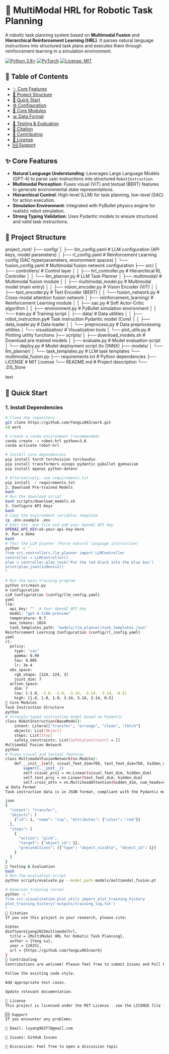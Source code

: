 # 🤖 MultiModal HRL for Robotic Task Planning

A robotic task planning system based on **Multimodal Fusion** and **Hierarchical Reinforcement Learning (HRL)**. It parses natural language instructions into structured task plans and executes them through reinforcement learning in a simulation environment.

[![Python 3.8+](https://img.shields.io/badge/python-3.8+-blue.svg)](https://www.python.org/downloads/)
[![PyTorch](https://img.shields.io/badge/PyTorch-2.0+-red.svg)](https://pytorch.org/)
[![License: MIT](https://img.shields.io/badge/License-MIT-yellow.svg)](https://opensource.org/licenses/MIT)

## 📖 Table of Contents
- [✨ Core Features](#-core-features)
- [📁 Project Structure](#-project-structure)
- [🚀 Quick Start](#-quick-start)
- [⚙️ Configuration](#️-configuration)
- [🧩 Core Modules](#-core-modules)
- [📊 Data Format](#-data-format)
- [🧪 Testing & Evaluation](#-testing--evaluation)
- [📝 Citation](#-citation)
- [🤝 Contributing](#-contributing)
- [📄 License](#-license)
- [🆘 Support](#-support)

## ✨ Core Features

- **Natural Language Understanding**: Leverages Large Language Models (GPT-4) to parse user instructions into structured `RobotInstruction`.
- **Multimodal Perception**: Fuses visual (ViT) and textual (BERT) features to generate environmental state representations.
- **Hierarchical Control**: High-level (LLM) for task planning, low-level (SAC) for action execution.
- **Simulation Environment**: Integrated with PyBullet physics engine for realistic robot simulation.
- **Strong Typing Validation**: Uses Pydantic models to ensure structured and valid task instructions.

## 📁 Project Structure
project_root/
├── config/
│ ├── llm_config.yaml # LLM configuration (API keys, model parameters)
│ ├── rl_config.yaml # Reinforcement Learning config (SAC hyperparameters, environment spaces)
│ └── fusion_config.yaml # Multimodal fusion network configuration
├── src/
│ ├── controllers/ # Control layer
│ │ ├── hrl_controller.py # Hierarchical RL Controller
│ │ └── llm_planner.py # LLM Task Planner
│ ├── multimodal/ # Multimodal fusion module
│ │ ├── multimodal_model.py # Multimodal model (main entry)
│ │ ├── vision_encoder.py # Vision Encoder (ViT)
│ │ ├── text_encoder.py # Text Encoder (BERT)
│ │ └── fusion_network.py # Cross-modal attention fusion network
│ ├── reinforcement_learning/ # Reinforcement Learning module
│ │ ├── sac.py # Soft Actor-Critic algorithm
│ │ ├── environment.py # PyBullet simulation environment
│ │ └── train.py # Training script
│ ├── data/ # Data utilities
│ │ ├── robot_instruction.py# Task instruction Pydantic model (Core)
│ │ ├── data_loader.py # Data loader
│ │ └── preprocess.py # Data preprocessing utilities
│ └── visualization/ # Visualization tools
│ └── plot_utils.py # Plotting utility functions
├── scripts/
│ ├── download_models.sh # Download pre-trained models
│ ├── evaluate.py # Model evaluation script
│ └── deploy.py # Model deployment script (to ONNX)
├── models/
│ └── llm_planner/
│ └── task_templates.py # LLM task templates
└── multimodal_fusion.py
├── requirements.txt # Python dependencies
├── LICENSE # MIT License
└── README.md # Project description
└── .DS_Store


text

## 🚀 Quick Start

### 1. Install Dependencies

```bash
# Clone the repository
git clone https://github.com/YangLu963/work.git
cd work

# Create a conda environment (recommended)
conda create -n robot-hrl python=3.8
conda activate robot-hrl

# Install core dependencies
pip install torch torchvision torchaudio
pip install transformers einops pydantic pybullet gymnasium
pip install openai python-dotenv

# Alternatively, use requirements.txt
pip install -r requirements.txt
2. Download Pre-trained Models
bash
# Run the download script
bash scripts/download_models.sh
3. Configure API Keys
bash
# Copy the environment variables template
cp .env.example .env
# Edit the .env file and add your OpenAI API key
OPENAI_API_KEY=sk-your-api-key-here
4. Run a Demo
bash
# Test the LLM planner (Parse natural language instruction)
python -c "
from src.controllers.llm_planner import LLMController
controller = LLMController()
plan = controller.plan_task('Put the red block into the blue box')
print(plan.json(indent=2))
"

# Run the main training program
python src/main.py
⚙️ Configuration
LLM Configuration (config/llm_config.yaml)
yaml
llm:
  api_key: ""  # Your OpenAI API Key
  model: "gpt-4-1106-preview"
  temperature: 0.7
  max_tokens: 1024
  task_templates_path: "models/llm_planner/task_templates.json"
Reinforcement Learning Configuration (config/rl_config.yaml)
yaml
rl:
  policy:
    type: "sac"
    gamma: 0.99
    tau: 0.005
    lr: 3e-4
  obs_space:
    rgb_shape: [224, 224, 3]
    joint_dim: 7
  action_space:
    dim: 7
    low: [-1.0, -1.0, -1.0, -3.14, -3.14, -3.14, -0.5]
    high: [1.0, 1.0, 1.0, 3.14, 3.14, 3.14, 0.5]
🧩 Core Modules
Task Instruction Structure
python
# Strongly-typed instruction model based on Pydantic
class RobotInstruction(BaseModel):
    intent: Literal["transfer", "arrange", "clean", "fetch"]
    objects: List[Object]
    steps: List[Step]
    safety_constraints: List[SafetyConstraint] = []
Multimodal Fusion Network
python
# Fuses visual and textual features
class MultimodalFusionNetwork(nn.Module):
    def __init__(self, visual_feat_dim=768, text_feat_dim=768, hidden_dim=512):
        super().__init__()
        self.visual_proj = nn.Linear(visual_feat_dim, hidden_dim)
        self.text_proj = nn.Linear(text_feat_dim, hidden_dim)
        self.cross_attn = nn.MultiheadAttention(hidden_dim, num_heads=8)
📊 Data Format
Task instruction data is in JSON format, compliant with the Pydantic model definition:

json
{
  "intent": "transfer",
  "objects": [
    {"id": 1, "name": "cup", "attributes": {"color": "red"}}
  ],
  "steps": [
    {
      "action": "pick",
      "target": {"object_id": 1},
      "preconditions": [{"type": "object_visible", "object_id": 1}]
    }
  ]
}
🧪 Testing & Evaluation
bash
# Run the evaluation script
python scripts/evaluate.py --model_path models/multimodal_fusion.pt

# Generate training curves
python -c "
from src.visualization.plot_utils import plot_training_history
plot_training_history('outputs/training_log.txt')
"
📝 Citation
If you use this project in your research, please cite:

bibtex
@software{yang2025multimodalhrl,
  title = {MultiModal HRL for Robotic Task Planning},
  author = {Yang Lu},
  year = {2025},
  url = {https://github.com/YangLu963/work}
}
🤝 Contributing
Contributions are welcome! Please feel free to submit Issues and Pull Requests. Ensure you:

Follow the existing code style.

Add appropriate test cases.

Update relevant documentation.

📄 License
This project is licensed under the MIT License - see the LICENSE file for details.

🆘 Support
If you encounter any problems:

📧 Email: luyang96377@gmail.com

🐛 Issues: GitHub Issues

💬 Discussion: Feel free to open a discussion topic
